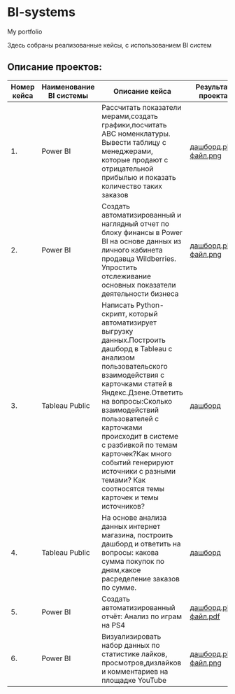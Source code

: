 # BI-systems
My portfolio

Здесь собраны реализованные кейсы, с использованием BI систем 
## Описание проектов:  
|Номер кейса| Наименование BI системы                    | Описание кейса                                           |   Результат                                          проекта  |
| ----------- | ----------------------------------------------- | -------------------------------------------------------- | ---------------------------------------------------------------------- |  
| 1. | Power BI| Рассчитать показатели мерами,создать графики,посчитать АВС номенклатуры. Вывести таблицу с менеджерами, которые продают с отрицательной прибылью и показать количество таких заказов|[дашборд.pbix](https://github.com/moseevaevgeniya/BI-systems/blob/c39ef48285e8f86609a74d5304ddfd67af8a7ca8/1.Case%20Power%20BI/%D0%9C%D0%BE%D1%81%D0%B5%D0%B5%D0%B2%D0%B0_%D0%B0%D0%BD%D0%B0%D0%BB%D0%B8%D1%82%D0%B8%D0%BA%D0%B0%20%D0%BF%D1%80%D0%BE%D0%B4%D0%B0%D0%B6-%D1%80%D0%B5%D0%B7%D1%83%D0%BB%D1%8C%D1%82%D0%B0%D1%82%20(1).pbix) [файл.png](https://github.com/moseevaevgeniya/BI-systems/blob/a4a022b58c1291846836b4507082083d4212f03b/1.Case%20Power%20BI/2023-04-06_20-13-59.png) |
| 2. | Power BI |Создать автоматизированный и наглядный отчет по блоку финансы в Power BI на основе данных из личного кабинета продавца Wildberries. Упростить отслеживание основных показатели деятельности бизнеса| [дашборд.pbix](https://drive.google.com/file/d/1qFM_NHEYcFEID8gpFJd5wTuBYoVKLVHL/view?usp=sharing)  [файл.png](https://github.com/moseevaevgeniya/BI-systems/blob/8545a553cd833713758c81b1e28d8851dcdc62fb/2.Case%20Power%20BI/2023-04-07_01-30-02.png) |
| 3. | Tableau Public | Написать Python-скрипт, который автоматизирует выгрузку данных.Построить дашборд в Tableau с анализом пользовательского взаимодействия с карточками статей в Яндекс.Дзене.Ответить на вопросы:Cколько взаимодействий пользователей с карточками происходит в системе с разбивкой по темам карточек?Как много событий генерируют источники с разными темами? Как соотносятся темы карточек и темы источников? | [дашборд](https://public.tableau.com/authoring/Level_16584398975290/Dashboard1#1)  
| 4. | Tableau Public | На основе  анализа данных интернет магазина, построить дашборд и ответить на вопросы: какова сумма покупок по дням,какое расределение заказов по сумме.  | [дашборд](https://public.tableau.com/authoring/ecommerce_16617067557750/Dashboard1#1)  
| 5. | Power BI |Создать автоматизированный отчёт: Анализ по играм на PS4| [дашборд.pbix](https://github.com/moseevaevgeniya/Training-BI-systems/blob/1f80f5ebe92b2b8899f5b908f84db10eca0c6ecf/5.Case%20Power%20BI/Games.pbix)  [файл.pdf](https://github.com/moseevaevgeniya/Training-BI-systems/blob/1c89983fbf6deb9fd8fc7b100b343d9bdfe1f007/5.Case%20Power%20BI/Game.pdf) |
| 6. | Power BI| Визуализировать набор данных по статистике лайков, просмотров,дизлайков и комментариев на площадке YouTube |[дашборд.pbix](https://github.com/moseevaevgeniya/Training-BI-systems/blob/027413a7f4644b7bc7551e56dba8be307f0cde44/6.Case%20Power%20BI/Youtube_stat_coner.pbit) [файл.png]() |
